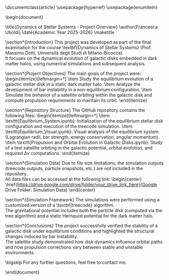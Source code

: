 \documentclass{article}
\usepackage{hyperref}
\usepackage{enumitem}

\begin{document}

\title{Dynamics of Stellar Systems - Project Overview}
\author{Francesca Uboldi}
\date{Academic Year 2025-2026}
\maketitle

\section*{Introduction}
This project was developed as part of the final examination for the course \textbf{Dynamics of Stellar Systems} (Prof. Massimo Dotti, Università degli Studi di Milano-Bicocca).  
It focuses on the dynamical evolution of galactic disks embedded in dark matter halos, using numerical simulations and subsequent analysis.

\section*{Project Objectives}
The main goals of the project were:
\begin{itemize}[leftmargin=*]
    \item Study the equilibrium evolution of a galactic stellar disk in a static dark matter halo.
    \item Analyze the development of bar instability in a non-equilibrium configuration.
    \item Simulate the behavior of a satellite orbiting within the galactic disk and compute propulsion requirements to maintain its orbit.
\end{itemize}

\section*{Repository Structure}
The GitHub repository contains the following files:
\begin{itemize}[leftmargin=*]
    \item \texttt{Equilibrium\_System.ipynb}: Initialization of the equilibrium stellar disk configuration and execution of the treecode simulation.
    \item \texttt{Equilibrium\_Visual.ipynb}: Visual analysis of the equilibrium system (Lagrangian radii, bar strength, energy conservation, angular momentum).
    \item \texttt{Propulsion and Orbital Evolution in Galactic Disks.ipynb}: Study of a test satellite orbiting in the galactic potential, orbital evolution, and required $\Delta v$ computations.
\end{itemize}

\section*{Simulation Data}
Due to file size limitations, the simulation outputs (treecode outputs, particle snapshots, etc.) are not included in the repository.  
All data files can be accessed at the following link:
\begin{center}
\href{https://drive.google.com/drive/folder/your_drive_link_here}{Google Drive Folder: Simulation Data}
\end{center}

\section*{Simulation Framework}
The simulations were performed using a customized version of a \textbf{treecode} algorithm.  
The gravitational potential includes both the particle disk (computed via the tree algorithm) and a static Hernquist potential for the dark matter halo.

\section*{Conclusions}
The project successfully verified the stability of a galactic disk under equilibrium conditions and highlighted the structural changes induced by bar instability.  
The satellite study demonstrated how disk dynamics influence orbital paths and how propulsion corrections vary between stable and unstable environments.

\bigskip
For any further questions, feel free to contact me.

\end{document}

